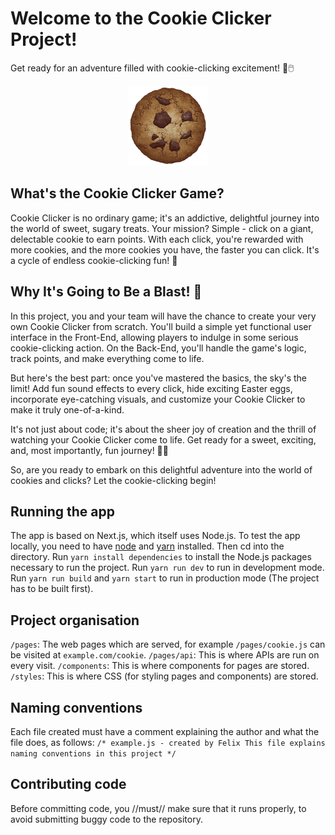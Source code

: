 # Welcome to the Cookie Clicker Project!

Get ready for an adventure filled with cookie-clicking excitement! 🍪🖱️

<div style="text-align: center;">
  <img src="public/perfectCookie.png" width="128">
</div>


## What's the Cookie Clicker Game?

Cookie Clicker is no ordinary game; it's an addictive, delightful journey into the world of sweet, sugary treats. Your mission? Simple - click on a giant, delectable cookie to earn points. With each click, you're rewarded with more cookies, and the more cookies you have, the faster you can click. It's a cycle of endless cookie-clicking fun! 🎉

## Why It's Going to Be a Blast! 🚀

In this project, you and your team will have the chance to create your very own Cookie Clicker from scratch. You'll build a simple yet functional user interface in the Front-End, allowing players to indulge in some serious cookie-clicking action. On the Back-End, you'll handle the game's logic, track points, and make everything come to life.

But here's the best part: once you've mastered the basics, the sky's the limit! Add fun sound effects to every click, hide exciting Easter eggs, incorporate eye-catching visuals, and customize your Cookie Clicker to make it truly one-of-a-kind.

It's not just about code; it's about the sheer joy of creation and the thrill of watching your Cookie Clicker come to life. Get ready for a sweet, exciting, and, most importantly, fun journey! 🍪✨

So, are you ready to embark on this delightful adventure into the world of cookies and clicks? Let the cookie-clicking begin!

## Running the app
The app is based on Next.js, which itself uses Node.js. To test the app locally, you need to have [node](https://nodejs.org/en/download/package-manager) and [yarn](https://classic.yarnpkg.com/lang/en/docs/install/#mac-stable) installed.
Then cd into the directory.
Run `yarn install dependencies` to install the Node.js packages necessary to run the project.
Run `yarn run dev` to run in development mode.
Run `yarn run build` and `yarn start` to run in production mode (The project has to be built first).

## Project organisation
`/pages`: The web pages which are served, for example `/pages/cookie.js` can be visited at `example.com/cookie`.
`/pages/api`: This is where APIs are run on every visit.
`/components`: This is where components for pages are stored.
`/styles`: This is where CSS (for styling pages and components) are stored.

## Naming conventions
Each file created must have a comment explaining the author and what the file does, as follows:
`
/*
example.js - created by Felix
This file explains naming conventions in this project
*/
`

## Contributing code

Before committing code, you //must// make sure that it runs properly, to avoid submitting buggy code to the repository. 
